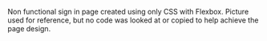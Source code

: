Non functional sign in page created using only CSS with Flexbox. Picture used for reference, but no code was looked at or copied to help achieve the page design.
